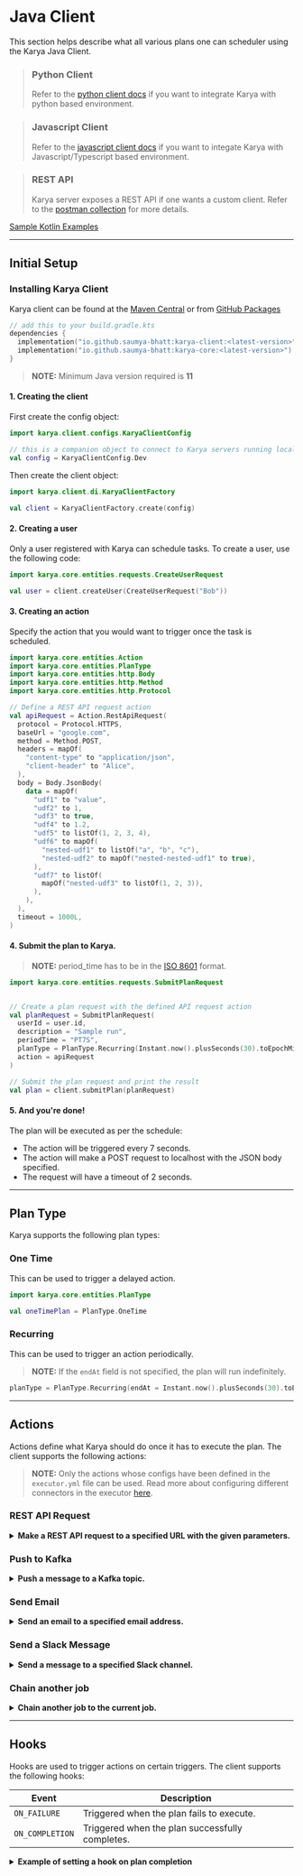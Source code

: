 # Java Client

This section helps describe what all various plans one can scheduler using the Karya Java Client.

> ### Python Client
> 
> Refer to the [python client docs](https://github.com/Saumya-Bhatt/karya-python-client) if you want to integrate Karya with python based environment.

> ### Javascript Client
> 
> Refer to the [javascript client docs](https://github.com/Saumya-Bhatt/karya-javascript-client) if you want to integate Karya with Javascript/Typescript based environment.

> ### REST API
> 
> Karya server exposes a REST API if one wants a custom client. Refer to the [postman collection](../media/Karya.postman_collection.json) for more details.

[Sample Kotlin Examples](../samples/src/main/kotlin/karya/docs/samples/)

---

## Initial Setup

### Installing Karya Client

Karya client can be found at the [Maven Central](https://central.sonatype.com/artifact/io.github.saumya-bhatt/karya-client) or from [GitHub Packages](https://github.com/Saumya-Bhatt/karya/packages/2353009)

```kotlin
// add this to your build.gradle.kts
dependencies {
  implementation("io.github.saumya-bhatt:karya-client:<latest-version>")
  implementation("io.github.saumya-bhatt:karya-core:<latest-version>")
}
```

> **NOTE:** Minimum Java version required is **11** 

#### 1. Creating the client

First create the config object:

```kotlin
import karya.client.configs.KaryaClientConfig

// this is a companion object to connect to Karya servers running locally
val config = KaryaClientConfig.Dev
```

Then create the client object:
```kotlin
import karya.client.di.KaryaClientFactory

val client = KaryaClientFactory.create(config)
```

#### 2. Creating a user

Only a user registered with Karya can schedule tasks. To create a user, use the following code:

```kotlin
import karya.core.entities.requests.CreateUserRequest

val user = client.createUser(CreateUserRequest("Bob"))
```

#### 3. Creating an action

Specify the action that you would want to trigger once the task is scheduled.

```kotlin
import karya.core.entities.Action
import karya.core.entities.PlanType
import karya.core.entities.http.Body
import karya.core.entities.http.Method
import karya.core.entities.http.Protocol

// Define a REST API request action
val apiRequest = Action.RestApiRequest(
  protocol = Protocol.HTTPS,
  baseUrl = "google.com",
  method = Method.POST,
  headers = mapOf(
    "content-type" to "application/json",
    "client-header" to "Alice",
  ),
  body = Body.JsonBody(
    data = mapOf(
      "udf1" to "value",
      "udf2" to 1,
      "udf3" to true,
      "udf4" to 1.2,
      "udf5" to listOf(1, 2, 3, 4),
      "udf6" to mapOf(
        "nested-udf1" to listOf("a", "b", "c"),
        "nested-udf2" to mapOf("nested-nested-udf1" to true),
      ),
      "udf7" to listOf(
        mapOf("nested-udf3" to listOf(1, 2, 3)),
      ),
    ),
  ),
  timeout = 1000L,
)
```

#### 4. Submit the plan to Karya.

> **NOTE:** period_time has to be in the [ISO 8601](https://en.wikipedia.org/wiki/ISO_8601#Durations) format.

```kotlin
import karya.core.entities.requests.SubmitPlanRequest


// Create a plan request with the defined API request action
val planRequest = SubmitPlanRequest(
  userId = user.id,
  description = "Sample run",
  periodTime = "PT7S",
  planType = PlanType.Recurring(Instant.now().plusSeconds(30).toEpochMilli()),
  action = apiRequest
)

// Submit the plan request and print the result
val plan = client.submitPlan(planRequest)
```

#### 5. And you're done!

The plan will be executed as per the schedule:

- The action will be triggered every 7 seconds.
- The action will make a POST request to localhost with the JSON body specified.
- The request will have a timeout of 2 seconds.

---

## Plan Type

Karya supports the following plan types:

### One Time

This can be used to trigger a delayed action.

```kotlin
import karya.core.entities.PlanType

val oneTimePlan = PlanType.OneTime
```

### Recurring

This can be used to trigger an action periodically.

> **NOTE:** If the `endAt` field is not specified, the plan will run indefinitely.

```kotlin
planType = PlanType.Recurring(endAt = Instant.now().plusSeconds(30).toEpochMilli())
```

---

## Actions

Actions define what Karya should do once it has to execute the plan. The client supports the following actions:

> **NOTE:** Only the actions whose configs have been defined in the `executor.yml` file can be used. Read more about configuring different connectors in the executor [here](./CONNECTORS.md).

### REST API Request

<details>
<summary><strong>Make a REST API request to a specified URL with the given parameters.</strong></summary>


```kotlin
import karya.core.entities.Action
import karya.core.entities.PlanType
import karya.core.entities.http.Body
import karya.core.entities.http.Method
import karya.core.entities.http.Protocol

val apiRequest = Action.RestApiRequest(
  protocol = Protocol.HTTPS,
  baseUrl = "eox7wbcodh9parh.m.pipedream.net",
  method = Method.POST,
  headers = mapOf(
    "content-type" to "application/json",
    "client-header" to "Alice",
  ),
  body = Body.JsonBody(
    data = mapOf(
      "udf1" to "value",
      "udf2" to 1,
      "udf3" to true,
      "udf4" to 1.2,
      "udf5" to listOf(1, 2, 3, 4),
      "udf6" to mapOf(
        "nested-udf1" to listOf("a", "b", "c"),
        "nested-udf2" to mapOf("nested-nested-udf1" to true),
      ),
      "udf7" to listOf(
        mapOf("nested-udf3" to listOf(1, 2, 3)),
      ),
    ),
  ),
  timeout = 1000L,
)
```

</details>

### Push to Kafka

<details>

<summary><strong>Push a message to a Kafka topic.</strong></summary>

```kotlin
import karya.core.entities.Action

val kafkaAction = Action.KafkaProducerRequest(
  key = "partition-1",
  topic = "karya-test",
  message = "Published from executor",
)
```

</details>

### Send Email

<details>

<summary><strong>Send an email to a specified email address.</strong></summary>

```kotlin
import karya.core.entities.Action

val emailRequest = Action.EmailRequest(
  recipient = "recipient@gmail.com",
  subject = "Karya notification",
  message = "Hello from Karya!"
)
```

</details>

### Send a Slack Message

<details>

<summary><strong>Send a message to a specified Slack channel.</strong></summary>

```kotlin
import karya.core.entities.Action

// Define the Slack message to be sent periodically
val slackMessage = """[
    {
        "type": "section",
        "text": {
            "type": "mrkdwn",
            "text": "Hello, this is periodic slack message from Karya!"
        }
    }
]"""

Action.SlackMessageRequest(
  channel = "C083L324V99",
  message = slackMessage,
)
```

</details>

### Chain another job

<details>

<summary><strong>Chain another job to the current job.</strong></summary>

```kotlin
import karya.core.entities.Action

val chainedAction = Action.ChainedRequest(
  request = SubmitPlanRequest(
    userId = user.id,
    description = "Chained delay run",
    periodTime = "PT5S",
    planType = PlanType.Recurring(Instant.now().plusSeconds(30).toEpochMilli()),
    action = Action.RestApiRequest(
      baseUrl = "google.com",
    ),
  ),
)
```

</details>

---

## Hooks

Hooks are used to trigger actions on certain triggers. The client supports the following hooks:

| Event        | Description |
|--------------|-------------|
| `ON_FAILURE`   | Triggered when the plan fails to execute. |
| `ON_COMPLETION` | Triggered when the plan successfully completes. |

<details>

<summary><strong>Example of setting a hook on plan completion</strong></summary>

```kotlin
import karya.core.entities.Action
import karya.core.entities.Hook
import karya.core.entities.PlanType
import karya.core.entities.enums.Trigger

val completionHook = Hook(
  trigger = Trigger.ON_COMPLETION,
  action = Action.RestApiRequest(baseUrl = "http://localhost:35423"),
  maxRetry = 1
)

val planRequest = SubmitPlanRequest(
  userId = user.id,
  description = "Delay API call with completion hook",
  periodTime = "PT15S",
  planType = PlanType.OneTime,
  action = Action.RestApiRequest(
    baseUrl = "eox7wbcodh9parh.m.pipedream.net",
  ),
  hooks = listOf(
    completionHook
  )
)
```

</details>

